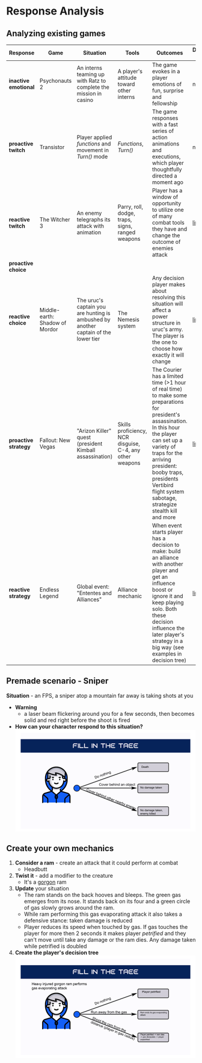 # Response Analysis
## Analyzing existing games  
Response | Game | Situation | Tools | Outcomes | Decision tree
--- | --- | --- | --- | --- | ---
**inactive emotional** | Psychonauts 2 | An interns teaming up with Ratz to complete the mission in casino | A player's attitude toward other interns | The game evokes in a player emotions of fun, surprise and fellowship | nan 
**proactive twitch** | Transistor | Player applied *functions* and movement in *Turn()* mode | *Functions*, *Turn()* | The game responses with a fast series of action animations and executions, which player thoughtfully directed a moment ago | nan
**reactive twitch** | The Witcher 3 | An enemy telegraphs its attack with animation | Parry, roll, dodge, traps, signs, ranged weapons | Player has a window of opportunity to utilize one of many combat tools they have and change the outcome of enemies attack | [link](DecisionTrees/DTree_TheWitcher3.png)  
**proactive choice** | 
**reactive  choice** | Middle-earth: Shadow of Mordor | The uruc's captain you are hunting is ambushed by another captain of the lower tier | The Nemesis system | Any decision player makes about resolving this situation will affect a power structure in uruc's army. The player is the one to choose how exactly it will change | [link](DecisionTrees/DTree_MiddleEarth.png) 
**proactive strategy** | Fallout: New Vegas | "Arizon Killer" quest (president Kimball assassination) | Skills proficiency, NCR disguise, C-4, any other weapons | The Courier has a limited time (>1 hour of real time) to make some preparations for president's assassination. In this hour the player can set up a variety of traps for the arriving president: booby traps, presidents Vertibird flight system sabotage, strategize stealth kill and more | [link](DecisionTrees/DTree_FalloutNV.png)      
**reactive strategy** | Endless Legend | Global event: "Ententes and Alliances" | Alliance mechanic | When event starts player has a decision to make: build an alliance with another player and get an influence boost or ignore it and keep playing solo. Both these decision influence  the later player's strategy in a big way (see examples in decision tree) | [link](DecisionTrees/DTree_EndlessLegend.png)

## Premade scenario - Sniper
**Situation**
	- an FPS, a sniper atop a mountain far away is taking shots at you
- **Warning**
	- a laser beam flickering around you for a few seconds, then becomes solid and red right before the shoot is fired
- **How can your character respond to this situation?**
  ![](DecisionTrees/Sniper.png)

## Create your own mechanics
1. **Consider a ram** - create an attack that it could perform at combat
   - Headbutt 
2. **Twist it** - add a modifier to the creature
   - It's a [gorgon](https://www.dndbeyond.com/monsters/16908-gorgon) ram
3. **Update** your situation 
   - The ram stands on the back hooves and bleeps. The green gas emerges from its nose. It stands back on its four and a green circle of gas slowly grows around the ram. 
   - While ram performing this gas evaporating attack it also takes a defensive stance: taken damage is reduced
   - Player reduces its speed when touched by gas. If gas touches the player for more then 2 seconds it makes player *petrified* and they can't move until take any damage or the ram dies. Any damage taken while petrified is doubled 
4. **Create the player's decision tree**
  ![](DecisionTrees/Ram.png)